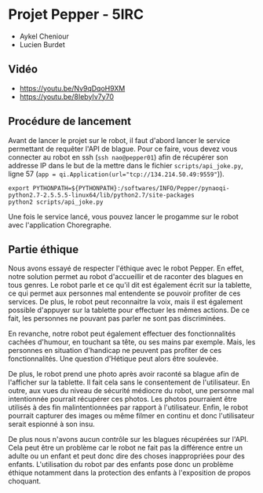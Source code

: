 # Projet Pepper - 5IRC

* Aykel Cheniour
* Lucien Burdet

## Vidéo
- https://youtu.be/Nv9qDqoH9XM
- https://youtu.be/8IebyIv7y70

## Procédure de lancement 

Avant de lancer le projet sur le robot, il faut d'abord lancer le service permettant de requêter l'API de blague.
Pour ce faire, vous devez vous connecter au robot en ssh (```ssh nao@pepper01```) afin de récupérer son addresse IP dans le but de la mettre dans le fichier ```scripts/api_joke.py```, ligne 57 (```app = qi.Application(url="tcp://134.214.50.49:9559"```)).
```
export PYTHONPATH=${PYTHONPATH}:/softwares/INFO/Pepper/pynaoqi-python2.7-2.5.5.5-linux64/lib/python2.7/site-packages
python2 scripts/api_joke.py
```

Une fois le service lancé, vous pouvez lancer le progamme sur le robot avec l'application Choregraphe.

## Partie éthique

Nous avons essayé de respecter l'éthique avec le robot Pepper. 
En effet, notre solution permet au robot d'accueillir et de raconter des blagues en tous genres. Le robot parle et ce qu'il dit est également écrit sur la tablette, ce qui permet aux personnes mal entendente se pouvoir profiter de ces services. De plus, le robot peut reconnaitre la voix, mais il est également possible d'appuyer sur la tablette pour effectuer les mêmes actions. De ce fait, les personnes ne pouvant pas parler ne sont pas discriminées.

En revanche, notre robot peut également effectuer des fonctionnalités cachées d'humour, en touchant sa tête, ou ses mains par exemple. Mais, les personnes en situation d'handicap ne peuvent pas profiter de ces fonctionnalités. Une question d'Hétique peut alors être soulevée.

De plus, le robot prend une photo après avoir raconté sa blague afin de l'afficher sur la tablette. Il fait cela sans le consentement de l'utilisateur. En outre, aux vues du niveau de sécurité médiocre du robot, une personne mal intentionnée pourrait récupérer ces photos. Les photos pourraient être utilisés à des fin malintentionnées par rapport à l'utilisateur. 
Enfin, le robot pourrait capturer des images ou même filmer en continu et donc l'utilisateur serait espionné à son insu.

De plus nous n'avons aucun contrôle sur les blagues récupérées sur l'API. Cela peut être un problème car le robot ne fait pas la différence entre un adulte ou un enfant et peut donc dire des choses inappropriées pour des enfants. L'utilisation du robot par des enfants pose donc un problème éthique notamment dans la protection des enfants à l'exposition de propos choquant.
